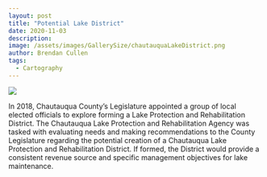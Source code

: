 ```yaml
---
layout: post
title: "Potential Lake District"
date: 2020-11-03
description: 
image: /assets/images/GallerySize/chautauquaLakeDistrict.png
author: Brendan Cullen
tags:
  - Cartography
---
```

![](/assets/images/OriginalSize/chautauquaLakeDistrict.png)

In 2018, Chautauqua County’s Legislature appointed a group of local elected officials to explore forming a Lake Protection and Rehabilitation District. The Chautauqua Lake Protection and Rehabilitation Agency was tasked with evaluating needs and making recommendations to the County Legislature regarding the potential creation of a Chautauqua Lake Protection and Rehabilitation District. If formed, the District would provide a consistent revenue source and specific management objectives for lake maintenance.